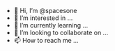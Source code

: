 - 👋 Hi, I’m @spacesone
- 👀 I’m interested in ...
- 🌱 I’m currently learning ...
- 💞️ I’m looking to collaborate on ...
- 📫 How to reach me ...

<!---
spacesone/spacesone is a ✨ special ✨ repository because its `README.md` (this file) appears on your GitHub profile.
You can click the Preview link to take a look at your changes.
--->
